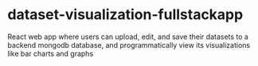 # dataset-visualization-fullstackapp
React web app where users can upload, edit, and save their datasets to a backend mongodb database, and programmatically view its visualizations like bar charts and graphs
